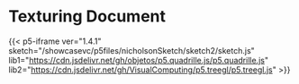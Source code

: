 # Texturing Document

{{< p5-iframe ver="1.4.1" sketch="/showcasevc/p5files/nicholsonSketch/sketch2/sketch.js" lib1="https://cdn.jsdelivr.net/gh/objetos/p5.quadrille.js/p5.quadrille.js" lib2="https://cdn.jsdelivr.net/gh/VisualComputing/p5.treegl/p5.treegl.js"  >}}